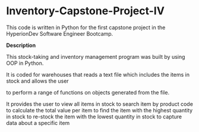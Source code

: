# Inventory-Capstone-Project-IV
This code is written in Python for the first capstone project in the HyperionDev Software Engineer Bootcamp.

**Description**

This stock-taking and inventory management program was built by using OOP in Python.

It is coded for warehouses that reads a text file which includes the items in stock and allows the user 

to perform a range of functions on objects generated from the file.

It provides the user to view all items in stock
	             to search item by product code
	             to calculate the total value per item
	             to find the item with the highest quantity in stock
	             to re-stock the item with the lowest quantity in stock
	             to capture data about a specific item
